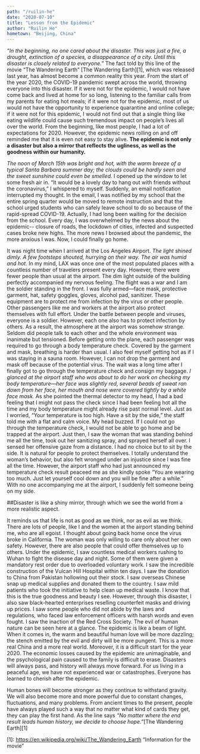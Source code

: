 ```yaml
---
path: "/ruilin-he"
date: "2020-07-10"
title: "Lesson from the Epidemic"
author: "Ruilin He"
hometown: "Beijing, China"
---
```

*“In the beginning, no one cared about the disaster. This was just a fire, a drought, extinction of a species, a disappearance of a city. Until this disaster is closely related to everyone.”* The fact told by this line of the movie “The Wandering Earth” [The Wandering Earth][1], which was released last year, has almost become a common reality this year. From the start of the year 2020, the COVID-19 pandemic swept across the world, throwing everyone into this disaster. If it were not for the epidemic, I would not have come back and lived at home for so long, listening to the familiar calls from my parents for eating hot meals; if it were not for the epidemic, most of us would not have the opportunity to experience quarantine and online college; if it were not for this epidemic, I would not find out that a single thing like eating wildlife could cause such tremendous impact on people’s lives all over the world. From the beginning, like most people, I had a lot of expectations for 2020. However, the epidemic news rolling on and off reminded me that it is even not easy to stay alive. **The epidemic is not only a disaster but also a mirror that reflects the ugliness, as well as the goodness within our humanity.**

*The noon of March 15th was bright and hot, with the warm breeze of a typical Santa Barbara summer day; the clouds could be hardly seen and the sweet sunshine could even be smelled.* I opened up the window to let some fresh air in. “It would be a lovely day to hang out with friends without the coronavirus,” I whispered to myself. Suddenly, an email notification interrupted my thought. In the email, I was notified by my school that the entire spring quarter would be moved to remote instruction and that the school urged students who can safely leave school to do so because of the rapid-spread COVID-19. Actually, I had long been waiting for the decision from the school. Every day, I was overwhelmed by the news about the epidemic-- closure of roads, the lockdown of cities, infected and suspected cases broke new highs. The more news I browsed about the pandemic, the more anxious I was. Now, I could finally go home.

It was night time when I arrived at the Los Angeles Airport. *The light shined dimly. A few footsteps shouted, hurrying on their way. The air was humid and hot.* In my mind, LAX was once one of the most populated places with a countless number of travelers present every day. However, there were fewer people than usual at the airport. The dim light outside of the building perfectly accompanied my nervous feeling. The flight was a war and I am the soldier standing in the front. I was fully armed—face mask, protective garment, hat, safety goggles, gloves, alcohol pad, sanitizer. These equipment are to protect me from infection by the virus or other people. Other passengers like me and workers at the airport also protect themselves with full effort. Under the battle between people and viruses, everyone is a soldier. However, each one also has to protect infection by others. As a result, the atmosphere at the airport was somehow strange. Seldom did people talk to each other and the whole environment was inanimate but tensioned. Before getting onto the plane, each passenger was required to go through a body temperature check. Covered by the garment and mask, breathing is harder than usual. I also feel myself getting hot as if I was staying in a sauna room. However, I can not drop the garment and mask off because of the potential virus. The wait was a long time after I finally got to go through the temperature check and consign my baggage. *I glanced at the airport staff who was about to do her work on checking my body temperature—her face was slightly red, several beads of sweat ran down from her face, her mouth and nose were covered tightly by a white face mask.* As she pointed the thermal detector to my head, I had a bad feeling that I might not pass the check since I had been feeling hot all the time and my body temperature might already rise past normal level. Just as I worried, “Your temperature is too high. Have a sit by the side,” the staff told me with a flat and calm voice. My head buzzed. If I could not go through the temperature check, I would not be able to go home and be trapped at the airport. Just then, I saw the woman that was standing behind me all the time, took out her sanitizing spray, and sprayed herself all over. I sensed her offensive gaze from a distance. I had no choice but to sit by the side. It is natural for people to protect themselves. I totally understand the woman’s behavior, but also felt wronged under an injustice since I was fine all the time. However, the airport staff who had just announced my temperature check result peaceed me as she kindly spoke “You are wearing too much. Just let yourself cool down and you will be fine after a while.” With no one accompanying me at the airport, I suddenly felt someone being on my side.

##Disaster is like a shiny mirror, through which we see the world from a more realistic aspect. 

It reminds us that life is not as good as we think, nor as evil as we think. There are lots of people, like I and the women at the airport standing behind me, who are all egoist. I thought about going back home once the virus broke in California. The woman was only willing to care only about her own safety. However, there are also people that could offer themselves up to others. Under the epidemic, I saw countless medical workers rushing to Wuhan to fight the disease day and night. Some of them were given a mandatory rest order due to overloaded voluntary work. I saw the incredible construction of the Vulcan Hill Hospital within ten days. I saw the donation to China from Pakistan hollowing out their stock. I saw overseas Chinese snap up medical supplies and donated them to the country. I saw mild patients who took the initiative to help clean up medical waste. I know that this is the true goodness and beauty I see. However, through this disaster, I also saw black-hearted enterprises reselling counterfeit masks and driving up prices. I saw some people who did not abide by the laws and regulations, who faced law enforcement officers with harsh words and even fought. I saw the inaction of the Red Cross Society. The evil of human nature can be seen here at a glance. The epidemic is like a beam of light. When it comes in, the warm and beautiful human love will be more dazzling; the stench emitted by the evil and dirty will be more pungent. This is a more real China and a more real world. Moreover, it is a difficult start for the year 2020. The economic losses caused by the epidemic are unimaginable, and the psychological pain caused to the family is difficult to erase. Disasters will always pass, and history will always move forward. For us living in a peaceful age, we have not experienced war or catastrophes. Everyone has learned to cherish after the epidemic.

Human bones will become stronger as they continue to withstand gravity. We will also become more and more powerful due to constant changes, fluctuations, and many problems. From ancient times to the present, people have always played such a way that no matter what kind of cards they get, they can play the first hand. As the line says *“No matter where the end result leads human history, we decide to choose hope.”*[The Wandering Earth][1]
 

[1]:  https://en.wikipedia.org/wiki/The_Wandering_Earth “Information for the movie”